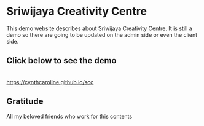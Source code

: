 # Sriwijaya Creativity Centre
This demo website describes about Sriwijaya Creativity Centre. It is still a demo so there are going to be updated on the admin side or even the client side.

## Click below to see the demo
<br> https://cynthcaroline.github.io/scc

## Gratitude
All my beloved friends who work for this contents
